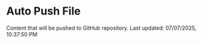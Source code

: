 # Auto Push File

Content that will be pushed to GitHub repository.
Last updated: 07/07/2025, 10:37:50 PM